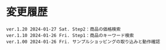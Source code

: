 # 変更履歴

	ver.1.20 2024-01-27 Sat. Step2：商品の価格検索
	ver.1.10 2024-01-26 Fri. Step1：商品のキーワード検索
	ver.1.00 2024-01-26 Fri. サンプルショッピングの取り込みと動作確認
